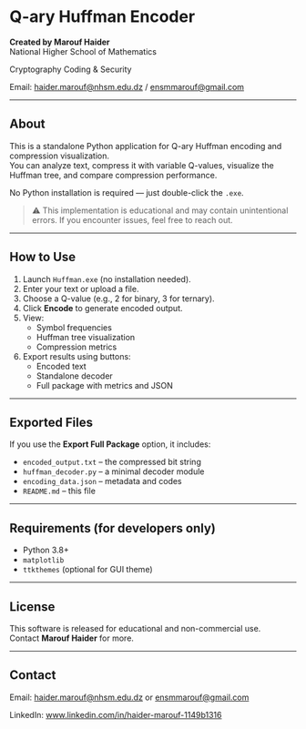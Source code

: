 # Q-ary Huffman Encoder

**Created by Marouf Haider**  
National Higher School of Mathematics

Cryptography Coding & Security  

Email: haider.marouf@nhsm.edu.dz / ensmmarouf@gmail.com

---

## About

This is a standalone Python application for Q-ary Huffman encoding and compression visualization.  
You can analyze text, compress it with variable Q-values, visualize the Huffman tree, and compare compression performance.

No Python installation is required — just double-click the `.exe`.

> ⚠️ This implementation is educational and may contain unintentional errors.
> If you encounter issues, feel free to reach out.
---

## How to Use

1. Launch `Huffman.exe` (no installation needed).
2. Enter your text or upload a file.
3. Choose a Q-value (e.g., 2 for binary, 3 for ternary).
4. Click **Encode** to generate encoded output.
5. View:
   - Symbol frequencies
   - Huffman tree visualization
   - Compression metrics
6. Export results using buttons:
   - Encoded text
   - Standalone decoder
   - Full package with metrics and JSON

---

## Exported Files

If you use the **Export Full Package** option, it includes:
- `encoded_output.txt` – the compressed bit string
- `huffman_decoder.py` – a minimal decoder module
- `encoding_data.json` – metadata and codes
- `README.md` – this file

---

## Requirements (for developers only)

- Python 3.8+
- `matplotlib`
- `ttkthemes` (optional for GUI theme)

---

## License

This software is released for educational and non-commercial use.  
Contact **Marouf Haider** for more.

---
## Contact

Email: haider.marouf@nhsm.edu.dz or ensmmarouf@gmail.com

LinkedIn: www.linkedin.com/in/haider-marouf-1149b1316
